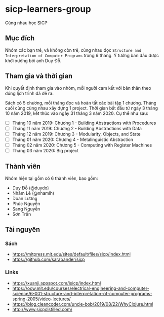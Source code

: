 # sicp-learners-group
Cùng nhau học SICP

## Mục đích
Nhóm các bạn trẻ, và không còn trẻ, cùng nhau đọc `Structure and Interpretation of Computer Programs` trong 6 tháng. Ý tưởng ban đầu được khởi xướng bởi anh Duy Đỗ.

## Tham gia và thời gian
Khi quyết định tham gia vào nhóm, mỗi người cam kết với bản thân theo đúng lịch trình đã đề ra.

Sách có 5 chương, mỗi tháng đọc và hoàn tất các bài tập 1 chương. Tháng cuối cùng cùng nhau xây dựng 1 project. Thời gian bắt đầu từ ngày 3 tháng 10 năm 2019, kết thúc vào ngày 31 tháng 3 năm 2020. Cụ thể như sau:
- [ ] Tháng 10 năm 2019: Chương 1 - Building Abstractions with Procedures
- [ ] Tháng 11 năm 2019: Chương 2 - Building Abstractions with Data
- [ ] Tháng 12 năm 2019: Chương 3 - Modularity, Objects, and State
- [ ] Tháng 01 năm 2020: Chương 4 - Metalinguistic Abstraction
- [ ] Tháng 02 năm 2020: Chương 5 - Computing with Register Machines
- [ ] Tháng 03 năm 2020: Big project

## Thành viên
Nhóm hiện tại gồm có 6 thành viên, bao gồm:
- Duy Đỗ (@duydo)
- Nhâm Lê (@nhamlh)
- Doan Lương
- Phúc Nguyễn
- Sang Nguyễn
- Sơn Trần

## Tài nguyên

### Sách
- https://mitpress.mit.edu/sites/default/files/sicp/index.html
- https://github.com/sarabander/sicp

### Links
- https://xuanji.appspot.com/isicp/index.html
- https://ocw.mit.edu/courses/electrical-engineering-and-computer-science/6-001-structure-and-interpretation-of-computer-programs-spring-2005/video-lectures/
- https://blog.cleancoder.com/uncle-bob/2019/08/22/WhyClojure.html
- http://www.sicpdistilled.com/
